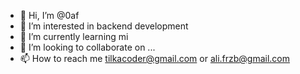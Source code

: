 - 👋 Hi, I’m @0af
- 👀 I’m interested in backend development
- 🌱 I’m currently learning mi
- 💞️ I’m looking to collaborate on ...
- 📫 How to reach me tilkacoder@gmail.com or ali.frzb@gmail.com

<!---
0af/0af is a ✨ special ✨ repository because its `README.md` (this file) appears on your GitHub profile.
You can click the Preview link to take a look at your changes.
--->
